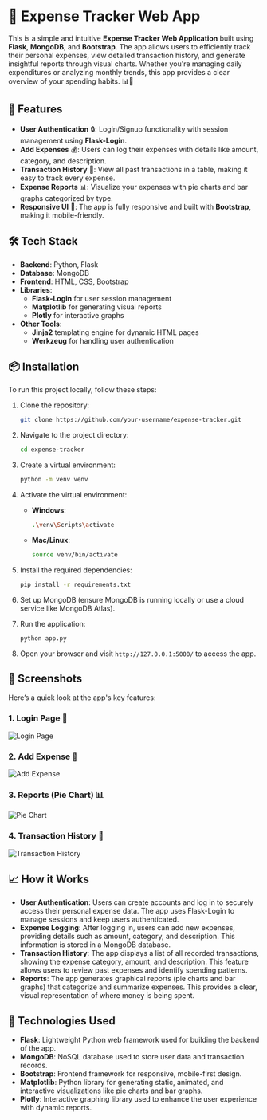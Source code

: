 # 🧾 **Expense Tracker Web App**

This is a simple and intuitive **Expense Tracker Web Application** built using **Flask**, **MongoDB**, and **Bootstrap**. The app allows users to efficiently track their personal expenses, view detailed transaction history, and generate insightful reports through visual charts. Whether you're managing daily expenditures or analyzing monthly trends, this app provides a clear overview of your spending habits. 📊💸

## 🚀 **Features**

- **User Authentication** 🔒: Login/Signup functionality with session management using **Flask-Login**.
- **Add Expenses** 💰: Users can log their expenses with details like amount, category, and description.
- **Transaction History** 📝: View all past transactions in a table, making it easy to track every expense.
- **Expense Reports** 📊: Visualize your expenses with pie charts and bar graphs categorized by type.
- **Responsive UI** 📱: The app is fully responsive and built with **Bootstrap**, making it mobile-friendly.

## 🛠️ **Tech Stack**

- **Backend**: Python, Flask
- **Database**: MongoDB
- **Frontend**: HTML, CSS, Bootstrap
- **Libraries**: 
  - **Flask-Login** for user session management
  - **Matplotlib** for generating visual reports
  - **Plotly** for interactive graphs
- **Other Tools**: 
  - **Jinja2** templating engine for dynamic HTML pages
  - **Werkzeug** for handling user authentication

## 📦 **Installation**

To run this project locally, follow these steps:

1. Clone the repository:
   ```bash
   git clone https://github.com/your-username/expense-tracker.git
   ```

2. Navigate to the project directory:
   ```bash
   cd expense-tracker
   ```

3. Create a virtual environment:
   ```bash
   python -m venv venv
   ```

4. Activate the virtual environment:
   - **Windows**:
     ```bash
     .\venv\Scripts\activate
     ```
   - **Mac/Linux**:
     ```bash
     source venv/bin/activate
     ```

5. Install the required dependencies:
   ```bash
   pip install -r requirements.txt
   ```

6. Set up MongoDB (ensure MongoDB is running locally or use a cloud service like MongoDB Atlas).

7. Run the application:
   ```bash
   python app.py
   ```

8. Open your browser and visit `http://127.0.0.1:5000/` to access the app.

## 📸 **Screenshots**

Here’s a quick look at the app's key features:

### 1. **Login Page** 🔑
![Login Page](screenshots/login.png)

### 2. **Add Expense** 📝
![Add Expense](screenshots/add_expense.png)

### 3. **Reports (Pie Chart)** 📊
![Pie Chart](screenshots/reports_pie_chart.png)

### 4. **Transaction History** 📃
![Transaction History](screenshots/transaction_history.png)

## 📈 **How it Works**

- **User Authentication**: Users can create accounts and log in to securely access their personal expense data. The app uses Flask-Login to manage sessions and keep users authenticated.
- **Expense Logging**: After logging in, users can add new expenses, providing details such as amount, category, and description. This information is stored in a MongoDB database.
- **Transaction History**: The app displays a list of all recorded transactions, showing the expense category, amount, and description. This feature allows users to review past expenses and identify spending patterns.
- **Reports**: The app generates graphical reports (pie charts and bar graphs) that categorize and summarize expenses. This provides a clear, visual representation of where money is being spent.

## 🔧 **Technologies Used**

- **Flask**: Lightweight Python web framework used for building the backend of the app.
- **MongoDB**: NoSQL database used to store user data and transaction records.
- **Bootstrap**: Frontend framework for responsive, mobile-first design.
- **Matplotlib**: Python library for generating static, animated, and interactive visualizations like pie charts and bar graphs.
- **Plotly**: Interactive graphing library used to enhance the user experience with dynamic reports.
